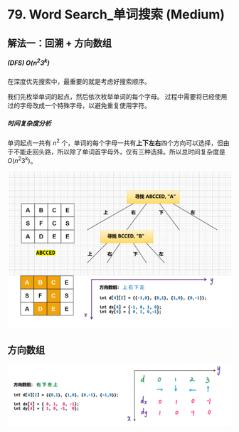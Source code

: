# 79. Word Search_单词搜索 (Medium)



## 解法一：回溯 + 方向数组



##### (DFS) $O(n^2 3^k)$

在深度优先搜索中，最重要的就是考虑好搜索顺序。

我们先枚举单词的起点，然后依次枚举单词的每个字母。
过程中需要将已经使用过的字母改成一个特殊字母，以避免重复使用字符。

##### 时间复杂度分析

单词起点一共有 $n^2$ 个，单词的每个字母一共有**上下左右**四个方向可以选择，但由于不能走回头路，所以除了单词首字母外，仅有三种选择。所以总时间复杂度是 $O(n^2 3^k)$。


![solve](https://raw.githubusercontent.com/KimmiGYH/LeetCode_Notes_Public/master/Section05_Solutions/0079_Word%20Search_%E5%8D%95%E8%AF%8D%E6%90%9C%E7%B4%A2/solve.png)



## 方向数组

![solve](https://raw.githubusercontent.com/KimmiGYH/LeetCode_Notes_Public/master/Section05_Solutions/0079_Word%20Search_%E5%8D%95%E8%AF%8D%E6%90%9C%E7%B4%A2/%E6%96%B9%E5%90%91%E6%95%B0%E7%BB%84.png)